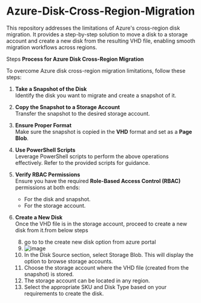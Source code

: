 # Azure-Disk-Cross-Region-Migration
This repository addresses the limitations of Azure's cross-region disk migration. It provides a step-by-step solution to move a disk to a storage account and create a new disk from the resulting VHD file, enabling smooth migration workflows across regions.

Steps
**Process for Azure Disk Cross-Region Migration**

To overcome Azure disk cross-region migration limitations, follow these steps:

1. **Take a Snapshot of the Disk**  
   Identify the disk you want to migrate and create a snapshot of it.

3. **Copy the Snapshot to a Storage Account**  
   Transfer the snapshot to the desired storage account.

4. **Ensure Proper Format**  
   Make sure the snapshot is copied in the **VHD** format and set as a **Page Blob**.

5. **Use PowerShell Scripts**  
   Leverage PowerShell scripts to perform the above operations effectively. Refer to the provided scripts for guidance.

6. **Verify RBAC Permissions**  
   Ensure you have the required **Role-Based Access Control (RBAC)** permissions at both ends:  
   - For the disk and snapshot.  
   - For the storage account.

7. **Create a New Disk**  
   Once the VHD file is in the storage account, proceed to create a new disk from it.from below steps

   8. go to to the create new disk option from azure portal
   9. ![image](https://github.com/user-attachments/assets/c41cb831-60a1-46c8-b005-af201ef12776)
   10. In the Disk Source section, select Storage Blob. This will display the option to browse storage accounts.
   11. Choose the storage account where the VHD file (created from the snapshot) is stored.
   12. The storage account can be located in any region.
   13. Select the appropriate SKU and Disk Type based on your requirements to create the disk.

   
